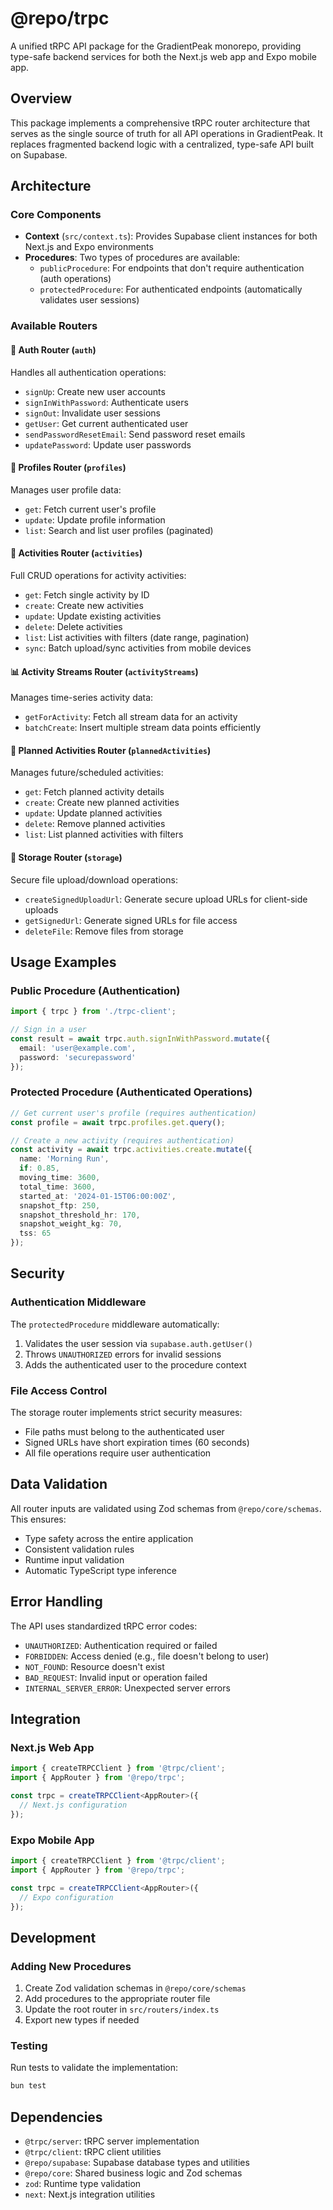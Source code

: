 # @repo/trpc

A unified tRPC API package for the GradientPeak monorepo, providing type-safe backend services for both the Next.js web app and Expo mobile app.

## Overview

This package implements a comprehensive tRPC router architecture that serves as the single source of truth for all API operations in GradientPeak. It replaces fragmented backend logic with a centralized, type-safe API built on Supabase.

## Architecture

### Core Components

- **Context** (`src/context.ts`): Provides Supabase client instances for both Next.js and Expo environments
- **Procedures**: Two types of procedures are available:
  - `publicProcedure`: For endpoints that don't require authentication (auth operations)
  - `protectedProcedure`: For authenticated endpoints (automatically validates user sessions)

### Available Routers

#### 🔐 Auth Router (`auth`)

Handles all authentication operations:

- `signUp`: Create new user accounts
- `signInWithPassword`: Authenticate users
- `signOut`: Invalidate user sessions
- `getUser`: Get current authenticated user
- `sendPasswordResetEmail`: Send password reset emails
- `updatePassword`: Update user passwords

#### 👤 Profiles Router (`profiles`)

Manages user profile data:

- `get`: Fetch current user's profile
- `update`: Update profile information
- `list`: Search and list user profiles (paginated)

#### 🏃 Activities Router (`activities`)

Full CRUD operations for activity activities:

- `get`: Fetch single activity by ID
- `create`: Create new activities
- `update`: Update existing activities
- `delete`: Delete activities
- `list`: List activities with filters (date range, pagination)
- `sync`: Batch upload/sync activities from mobile devices

#### 📊 Activity Streams Router (`activityStreams`)

Manages time-series activity data:

- `getForActivity`: Fetch all stream data for an activity
- `batchCreate`: Insert multiple stream data points efficiently

#### 📅 Planned Activities Router (`plannedActivities`)

Manages future/scheduled activities:

- `get`: Fetch planned activity details
- `create`: Create new planned activities
- `update`: Update planned activities
- `delete`: Remove planned activities
- `list`: List planned activities with filters

#### 📁 Storage Router (`storage`)

Secure file upload/download operations:

- `createSignedUploadUrl`: Generate secure upload URLs for client-side uploads
- `getSignedUrl`: Generate signed URLs for file access
- `deleteFile`: Remove files from storage

## Usage Examples

### Public Procedure (Authentication)

```typescript
import { trpc } from './trpc-client';

// Sign in a user
const result = await trpc.auth.signInWithPassword.mutate({
  email: 'user@example.com',
  password: 'securepassword'
});
```

### Protected Procedure (Authenticated Operations)

```typescript
// Get current user's profile (requires authentication)
const profile = await trpc.profiles.get.query();

// Create a new activity (requires authentication)
const activity = await trpc.activities.create.mutate({
  name: 'Morning Run',
  if: 0.85,
  moving_time: 3600,
  total_time: 3600,
  started_at: '2024-01-15T06:00:00Z',
  snapshot_ftp: 250,
  snapshot_threshold_hr: 170,
  snapshot_weight_kg: 70,
  tss: 65
});
```

## Security

### Authentication Middleware

The `protectedProcedure` middleware automatically:

1. Validates the user session via `supabase.auth.getUser()`
2. Throws `UNAUTHORIZED` errors for invalid sessions
3. Adds the authenticated user to the procedure context

### File Access Control

The storage router implements strict security measures:

- File paths must belong to the authenticated user
- Signed URLs have short expiration times (60 seconds)
- All file operations require user authentication

## Data Validation

All router inputs are validated using Zod schemas from `@repo/core/schemas`. This ensures:

- Type safety across the entire application
- Consistent validation rules
- Runtime input validation
- Automatic TypeScript type inference

## Error Handling

The API uses standardized tRPC error codes:

- `UNAUTHORIZED`: Authentication required or failed
- `FORBIDDEN`: Access denied (e.g., file doesn't belong to user)
- `NOT_FOUND`: Resource doesn't exist
- `BAD_REQUEST`: Invalid input or operation failed
- `INTERNAL_SERVER_ERROR`: Unexpected server errors

## Integration

### Next.js Web App

```typescript
import { createTRPCClient } from '@trpc/client';
import { AppRouter } from '@repo/trpc';

const trpc = createTRPCClient<AppRouter>({
  // Next.js configuration
});
```

### Expo Mobile App

```typescript
import { createTRPCClient } from '@trpc/client';
import { AppRouter } from '@repo/trpc';

const trpc = createTRPCClient<AppRouter>({
  // Expo configuration
});
```

## Development

### Adding New Procedures

1. Create Zod validation schemas in `@repo/core/schemas`
2. Add procedures to the appropriate router file
3. Update the root router in `src/routers/index.ts`
4. Export new types if needed

### Testing

Run tests to validate the implementation:

```bash
bun test
```

## Dependencies

- `@trpc/server`: tRPC server implementation
- `@trpc/client`: tRPC client utilities
- `@repo/supabase`: Supabase database types and utilities
- `@repo/core`: Shared business logic and Zod schemas
- `zod`: Runtime type validation
- `next`: Next.js integration utilities
